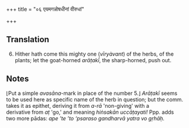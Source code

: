 +++
title = "०६ एयमगन्नोषधीनां वीरुधां"

+++
## Translation
6. Hither hath come this mighty one (*vīryàvant*) of the herbs, of the  
plants; let the goat-horned *arāṭakī́*, the sharp-horned, push out.

## Notes
⌊Put a simple *avasāna*-mark in place of the number 5.⌋ *Arāṭakī* seems  
to be used here as specific name of the herb in question; but the comm.  
takes it as epithet, deriving it from *a-rā* 'non-giving' with a  
derivative from *aṭ* 'go,' and meaning *hiṅsakān uccāṭayati!* Ppp. adds  
two more pādas: *ape ’te ’to ‘psaraso gandharvā yatra vo gṛhāḥ.*
